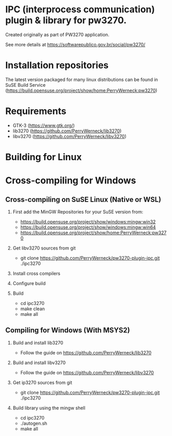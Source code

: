 IPC (interprocess communication) plugin & library for pw3270.
=============================================================

Created originally as part of PW3270 application.

See more details at https://softwarepublico.gov.br/social/pw3270/

Installation repositories
=========================

The latest version packaged for many linux distributions can be found in SuSE Build Service (https://build.opensuse.org/project/show/home:PerryWerneck:pw3270)

Requirements
============

 * GTK-3 (https://www.gtk.org/)
 * lib3270 (https://github.com/PerryWerneck/lib3270)
 * libv3270 (https://github.com/PerryWerneck/libv3270)


Building for Linux
==================


Cross-compiling for Windows
===========================

Cross-compiling on SuSE Linux (Native or WSL)
---------------------------------------------

1. First add the MinGW Repositories for your SuSE version from:

	* https://build.opensuse.org/project/show/windows:mingw:win32
	* https://build.opensuse.org/project/show/windows:mingw:win64
	* https://build.opensuse.org/project/show/home:PerryWerneck:pw3270
 
2. Get libv3270 sources from git

	* git clone https://github.com/PerryWerneck/pw3270-plugin-ipc.git ./ipc3270

3. Install cross compilers

3. Configure build

4. Build

	* cd ipc3270
	* make clean
	* make all


Compiling for Windows (With MSYS2)
----------------------------------

1. Build and install lib3270 

	* Follow the guide on https://github.com/PerryWerneck/lib3270

2. Build and install libv3270 

	* Follow the guide on https://github.com/PerryWerneck/libv3270

2. Get ip3270 sources from git

	* git clone https://github.com/PerryWerneck/pw3270-plugin-ipc.git ./ipc3270

4. Build library using the mingw shell

	* cd ipc3270
	* ./autogen.sh
	* make all


